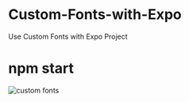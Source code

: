 # Custom-Fonts-with-Expo
Use Custom Fonts with Expo Project 

# npm start

![custom fonts](https://user-images.githubusercontent.com/40635491/102168686-c7af6f80-3eb8-11eb-9a95-8684816f31f3.jpg)
